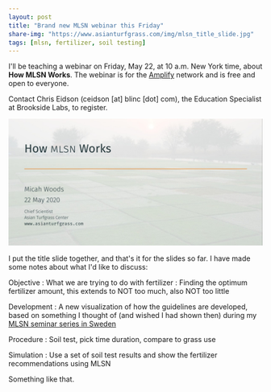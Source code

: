 ```yaml
---
layout: post
title: "Brand new MLSN webinar this Friday"
share-img: "https://www.asianturfgrass.com/img/mlsn_title_slide.jpg"
tags: [mlsn, fertilizer, soil testing]
---
```


I'll be teaching a webinar on Friday, May 22, at 10 a.m. New York time, about **How MLSN Works**. The webinar is for the [Amplify](https://www.amplifytogether.com/) network and is free and open to everyone. 

Contact Chris Eidson (ceidson [at] blinc [dot] com), the Education Specialist at Brookside Labs, to register.

![title slide](/img/mlsn_title_slide.jpg)

I put the title slide together, and that's it for the slides so far. I have made some notes about what I'd like to discuss:

Objective
: What we are trying to do with fertilizer
: Finding the optimum fertilizer amount, this extends to NOT too much, also NOT too little

Development
: A new visualization of how the guidelines are developed, based on something I thought of (and wished I had shown then) during my [MLSN seminar series in Sweden](https://www.asianturfgrass.com/2019-11-30-3-hours-mlsn-one-slide/)

Procedure
: Soil test, pick time duration, compare to grass use

Simulation
: Use a set of soil test results and show the fertilizer recommendations using MLSN 

Something like that.
